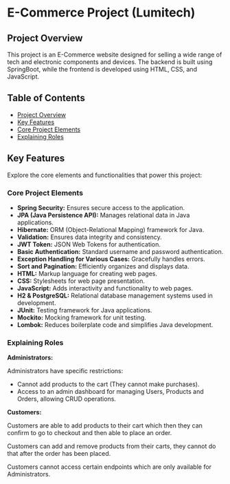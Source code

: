 # E-Commerce Project (Lumitech)

## Project Overview

This project is an E-Commerce website designed for selling a wide range of tech and electronic components and devices. The backend is built using SpringBoot, while the frontend is developed using HTML, CSS, and JavaScript.


## Table of Contents

- [Project Overview](#project-overview)
- [Key Features](#key-features)
- [Core Project Elements](#core-project-elements)
- [Explaining Roles](#explaining-roles)

## Key Features

Explore the core elements and functionalities that power this project:

### Core Project Elements

- **Spring Security:** Ensures secure access to the application.
- **JPA (Java Persistence API):** Manages relational data in Java applications.
- **Hibernate:** ORM (Object-Relational Mapping) framework for Java.
- **Validation:** Ensures data integrity and consistency.
- **JWT Token:** JSON Web Tokens for authentication.
- **Basic Authentication:** Standard username and password authentication.
- **Exception Handling for Various Cases:** Gracefully handles errors.
- **Sort and Pagination:** Efficiently organizes and displays data.
- **HTML:** Markup language for creating web pages.
- **CSS:** Stylesheets for web page presentation.
- **JavaScript:** Adds interactivity and functionality to web pages.
- **H2 & PostgreSQL:** Relational database management systems used in development.
- **JUnit:** Testing framework for Java applications.
- **Mockito:** Mocking framework for unit testing.
- **Lombok:** Reduces boilerplate code and simplifies Java development.

### Explaining Roles

**Administrators:** 

Administrators have specific restrictions:

- Cannot add products to the cart (They cannot make purchases).
- Access to an admin dashboard for managing Users, Products and Orders, allowing CRUD operations.

**Customers:**

Customers are able to add products to their cart which then they can confirm to go to checkout and then able to place an order. 

Customers can add and remove products from their carts, they cannot do that after the order has been placed.

Customers cannot access certain endpoints which are only available for Administrators.
